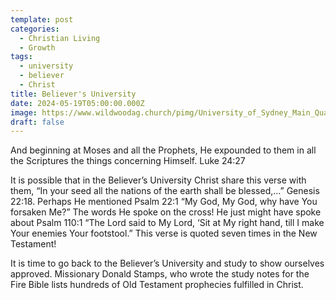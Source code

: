 ```yaml
---
template: post
categories:
  - Christian Living
  - Growth
tags:
  - university
  - believer
  - Christ
title: Believer's University
date: 2024-05-19T05:00:00.000Z
image: https://www.wildwoodag.church/pimg/University_of_Sydney_Main_Quadrangle.jpg
draft: false
---
```

And beginning at Moses and all the Prophets, He expounded to them in all the Scriptures the things concerning Himself. Luke 24:27

It is possible that in the Believer’s University Christ share this verse with them, “In your seed all the nations of the earth shall be blessed,…” Genesis 22:18. Perhaps He mentioned Psalm 22:1 “My God, My God, why have You forsaken Me?” The words He spoke on the cross! He just might have spoke about Psalm 110:1 “The Lord said to My Lord, ‘Sit at My right hand, till I make Your enemies Your footstool.” This verse is quoted seven times in the New Testament! 

It is time to go back to the Believer’s University and study to show ourselves approved. Missionary Donald Stamps, who wrote the study notes for the Fire Bible lists hundreds of Old Testament prophecies fulfilled in Christ.